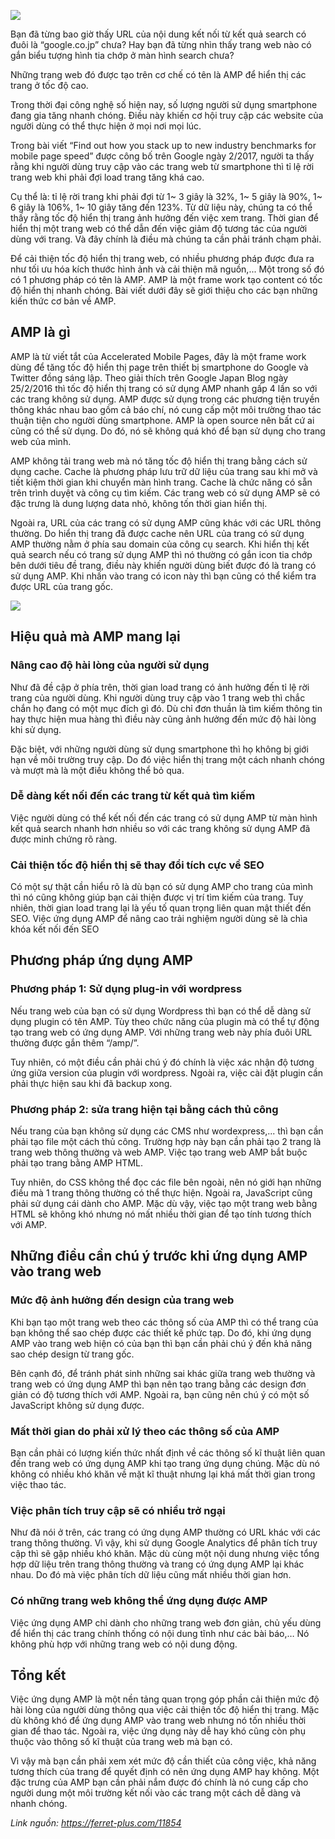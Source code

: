 ![](https://images.viblo.asia/fd984f99-ca67-4c42-88ea-697e58e8871d.jpg)

Bạn đã từng bao giờ thấy URL của nội dung kết nối từ kết quả search có đuôi là “google.co.jp” chưa? Hay bạn đã từng nhìn thấy trang web nào có gắn biểu tượng hình tia chớp ở màn hình search chưa?

Những trang web đó được tạo trên cơ chế có tên là AMP để hiển thị các trang ở tốc độ cao.

Trong thời đại công nghệ số hiện nay, số lượng người sử dụng smartphone đang gia tăng nhanh chóng. Điều này khiến cơ hội truy cập các website của người dùng có thể thực hiện ở mọi nơi mọi lúc.

Trong bài viết “Find out how you stack up to new industry benchmarks for mobile page speed” được công bố trên Google ngày 2/2017, người ta thấy rằng khi người dùng truy cập vào các trang web từ smartphone thì tỉ lệ rời trang web khi phải đợi load trang tăng khá cao.

Cụ thể là: tỉ lệ rời trang khi phải đợi từ 1~ 3 giây là 32%, 1~ 5 giây là 90%, 1~ 6 giây là 106%, 1~ 10 giây tăng đến 123%. Từ dữ liệu này, chúng ta có thể thấy rằng tốc độ hiển thị trang ảnh hưởng đến việc xem trang. Thời gian để hiển thị một trang web có thể dẫn đến việc giảm độ tương tác của người dùng với trang. Và đây chính là điều mà chúng ta cần phải tránh chạm phải.

Để cải thiện tốc độ hiển thị trang web, có nhiều phương pháp được đưa ra như tối ưu hóa kích thước hình ảnh và cải thiện mã nguồn,... Một trong số đó có 1 phương pháp có tên là AMP. AMP là một frame work tạo content có tốc độ hiển thị nhanh chóng. Bài viết dưới đây sẽ giới thiệu cho các bạn những kiến thức cơ bản về AMP.

## AMP là gì

AMP là từ viết tắt của Accelerated Mobile Pages, đây là một frame work dùng để tăng tốc độ hiển thị page trên thiết bị smartphone do Google và Twitter đồng sáng lập. Theo giải thích trên Google Japan Blog ngày 25/2/2016 thì tốc độ hiển thị trang có sử dụng AMP nhanh gấp 4 lần so với các trang không sử dụng. AMP được sử dụng trong các phương tiện truyền thông khác nhau bao gồm cả báo chí, nó cung cấp một môi trường thao tác thuận tiện cho người dùng smartphone. AMP là open source nên bất cứ ai cũng có thể sử dụng. Do đó, nó sẽ không quá khó để bạn sử dụng cho trang web của mình.

AMP không tải trang web mà nó tăng tốc độ hiển thị trang bằng cách sử dụng cache. Cache là phương pháp lưu trữ dữ liệu của trang sau khi mở và tiết kiệm thời gian khi chuyển màn hình trang. Cache là chức năng có sẵn trên trình duyệt và công cụ tìm kiếm. Các trang web có sử dụng AMP sẽ có đặc trưng là dung lượng data nhỏ, không tốn thời gian hiển thị.

Ngoài ra, URL của các trang có sử dụng AMP cũng khác với các URL thông thường. Do hiển thị trang đã được cache nên URL của trang có sử dụng AMP thường nằm ở phía sau domain của công cụ search. Khi hiển thị kết quả search nếu có trang sử dụng AMP thì nó thường có gắn icon tia chớp bên dưới tiêu đề trang, điều này khiến người dùng biết được đó là trang có sử dụng AMP. Khi nhấn vào trang có icon này thì bạn cũng có thể kiểm tra được URL của trang gốc. 

![](https://images.viblo.asia/2701455d-3c5b-4952-86f1-9568c2ce9337.png)

## Hiệu quả mà AMP mang lại

### Nâng cao độ hài lòng của người sử dụng

Như đã đề cập ở phía trên, thời gian load trang có ảnh hưởng đến tỉ lệ rời trang của người dùng. Khi người dùng truy cập vào 1 trang web thì chắc chắn họ đang có một mục đích gì đó. Dù chỉ đơn thuần là tìm kiếm thông tin hay thực hiện mua hàng thì điều này cũng ảnh hưởng đến mức độ hài lòng khi sử dụng.  

Đặc biệt, với những người dùng sử dụng smartphone thì họ không bị giới hạn về môi trường truy cập. Do đó việc hiển thị trang một cách nhanh chóng và mượt mà là một điều không thể bỏ qua.

### Dễ dàng kết nối đến các trang từ kết quả tìm kiếm

Việc người dùng có thể kết nối đến các trang có sử dụng AMP từ màn hình kết quả search nhanh hơn nhiều so với các trang không sử dụng AMP đã được minh chứng rõ ràng. 

### Cải thiện tốc độ hiển thị sẽ thay đổi tích cực về SEO

Có một sự thật cần hiểu rõ là dù bạn có sử dụng AMP cho trang của mình thì nó cũng không giúp bạn cải thiện được vị trí tìm kiếm của trang. Tuy nhiên, thời gian load trang lại là yếu tố quan trọng liên quan mật thiết đến SEO. Việc ứng dụng AMP để nâng cao trải nghiệm người dùng sẽ là chìa khóa kết nối đến SEO

## Phương pháp ứng dụng AMP

### Phương pháp 1: Sử dụng plug-in với wordpress

Nếu trang web của bạn có sử dụng Wordpress thì bạn có thể dễ dàng sử dụng plugin có tên AMP. Tùy theo chức năng của plugin mà có thể tự động tạo trang web có ứng dụng AMP. Với những trang web này phía đuôi URL thường được gắn thêm “/amp/”. 

Tuy nhiên, có một điều cần phải chú ý đó chính là việc xác nhận độ tương ứng giữa version của plugin với wordpress. Ngoài ra, việc cài đặt plugin cần phải thực hiện sau khi đã backup xong.

### Phương pháp 2: sửa trang hiện tại bằng cách thủ công

Nếu trang của bạn không sử dụng các CMS như wordexpress,... thì bạn cần phải tạo file một cách thủ công. Trường hợp này bạn cần phải tạo 2 trang là trang web thông thường và web AMP. Việc tạo trang web AMP bắt buộc phải tạo trang bằng AMP HTML.

Tuy nhiên, do CSS không thể đọc các file bên ngoài, nên nó giới hạn những điều mà 1 trang thông thường có thể thực hiện. Ngoài ra, JavaScript cũng phải sử dụng cái dành cho AMP. Mặc dù vậy, việc tạo một trang web bằng HTML sẽ không khó nhưng nó mất nhiều thời gian để tạo tính tương thích với AMP.

## Những điều cần chú ý trước khi ứng dụng AMP vào trang web

### Mức độ ảnh hưởng đến design của trang web

Khi bạn tạo một trang web theo các thông số của AMP thì có thể trang của bạn không thể sao chép được các thiết kế phức tạp. Do đó, khi ứng dụng AMP vào trang web hiện có của bạn thì bạn cần phải chú ý đến khả năng sao chép design từ trang gốc.

Bên cạnh đó, để tránh phát sinh những sai khác giữa trang web thường và trang web có ứng dụng AMP thì bạn nên tạo trang bằng các design đơn giản có độ tương thích với AMP. Ngoài ra, bạn cũng nên chú ý có một số JavaScript không sử dụng được.

### Mất thời gian do phải xử lý theo các thông số của AMP

Bạn cần phải có lượng kiến thức nhất định về các thông số kĩ thuật liên quan đến trang web có ứng dụng AMP khi tạo trang ứng dụng chúng. Mặc dù nó không có nhiều khó khăn về mặt kĩ thuật nhưng lại khá mất thời gian trong việc thao tác. 

### Việc phân tích truy cập sẽ có nhiều trở ngại

Như đã nói ở trên, các trang có ứng dụng AMP thường có URL khác với các trang thông thường. Vì vậy, khi sử dụng Google Analytics để phân tích truy cập thì sẽ gặp nhiều khó khăn. Mặc dù cùng một nội dung nhưng việc tổng hợp dữ liệu trên trang thông thường và trang có ứng dụng AMP lại khác nhau. Do đó mà việc phân tích dữ liệu cũng mất nhiều thời gian hơn.

### Có những trang web không thể ứng dụng được AMP

Việc ứng dụng AMP chỉ dành cho những trang web đơn giản, chủ yếu dùng để hiển thị các trang chính thống có nội dung tĩnh như các bài báo,… Nó không phù hợp với những trang web có nội dung động. 

## Tổng kết

Việc ứng dụng AMP là một nền tảng quan trọng góp phần cải thiện mức độ hài lòng của người dùng thông qua việc cải thiện tốc độ hiển thị trang. Mặc dù không khó để ứng dụng AMP vào trang web nhưng nó tốn nhiều thời gian để thao tác. Ngoài ra, việc ứng dụng này dễ hay khó cũng còn phụ thuộc vào thông số kĩ thuật của trang web mà bạn có.

Vì vậy mà bạn cần phải xem xét mức độ cần thiết của công việc, khả năng tương thích của trang để quyết định có nên ứng dụng AMP hay không. Một đặc trưng của AMP bạn cần phải nắm được đó chính là nó cung cấp cho người dung một môi trường kết nối vào các trang một cách dễ dàng và nhanh chóng.  

*Link nguồn: https://ferret-plus.com/11854*
